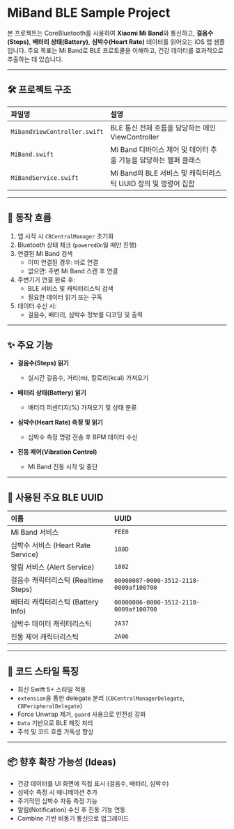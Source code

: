 # MiBand BLE Sample Project

본 프로젝트는 CoreBluetooth를 사용하여 **Xiaomi Mi Band**와 통신하고, **걸음수(Steps)**, **배터리 상태(Battery)**, **심박수(Heart Rate)** 데이터를 읽어오는 iOS 앱 샘플입니다.
주요 목표는 Mi Band로 BLE 프로토콜을 이해하고, 건강 데이터를 효과적으로 추출하는 데 있습니다.

---

## 🛠 프로젝트 구조

| 파일명 | 설명 |
|:---|:---|
| `MibandViewController.swift` | BLE 통신 전체 흐름을 담당하는 메인 ViewController |
| `MiBand.swift` | Mi Band 디바이스 제어 및 데이터 추출 기능을 담당하는 헬퍼 클래스 |
| `MiBandService.swift` | Mi Band의 BLE 서비스 및 캐릭터리스틱 UUID 정의 및 명령어 집합 |

---

## 🔄 동작 흐름

1. 앱 시작 시 `CBCentralManager` 초기화
2. Bluetooth 상태 체크 (`poweredOn`일 때만 진행)
3. 연결된 Mi Band 검색
    - 이미 연결된 경우: 바로 연결
    - 없으면: 주변 Mi Band 스캔 후 연결
4. 주변기기 연결 완료 후:
    - BLE 서비스 및 캐릭터리스틱 검색
    - 필요한 데이터 읽기 또는 구독
5. 데이터 수신 시:
    - 걸음수, 배터리, 심박수 정보를 디코딩 및 출력

---

## ✨ 주요 기능

- **걸음수(Steps) 읽기**
  - 실시간 걸음수, 거리(m), 칼로리(kcal) 가져오기
  
- **배터리 상태(Battery) 읽기**
  - 배터리 퍼센티지(%) 가져오기 및 상태 분류
  
- **심박수(Heart Rate) 측정 및 읽기**
  - 심박수 측정 명령 전송 후 BPM 데이터 수신

- **진동 제어(Vibration Control)**
  - Mi Band 진동 시작 및 중단

---

## 📡 사용된 주요 BLE UUID

| 이름 | UUID |
|:---|:---|
| Mi Band 서비스 | `FEE0` |
| 심박수 서비스 (Heart Rate Service) | `180D` |
| 알림 서비스 (Alert Service) | `1802` |
| 걸음수 캐릭터리스틱 (Realtime Steps) | `00000007-0000-3512-2118-0009af100700` |
| 배터리 캐릭터리스틱 (Battery Info) | `00000006-0000-3512-2118-0009af100700` |
| 심박수 데이터 캐릭터리스틱 | `2A37` |
| 진동 제어 캐릭터리스틱 | `2A06` |

---

## 🧹 코드 스타일 특징

- 최신 Swift 5+ 스타일 적용
- `extension`을 통한 delegate 분리 (`CBCentralManagerDelegate`, `CBPeripheralDelegate`)
- Force Unwrap 제거, `guard` 사용으로 안전성 강화
- `Data` 기반으로 BLE 패킷 처리
- 주석 및 코드 흐름 가독성 향상

---

## 📦 향후 확장 가능성 (Ideas)

- 건강 데이터를 UI 화면에 직접 표시 (걸음수, 배터리, 심박수)
- 심박수 측정 시 애니메이션 추가
- 주기적인 심박수 자동 측정 기능
- 알림(Notification) 수신 후 진동 기능 연동
- Combine 기반 비동기 통신으로 업그레이드
